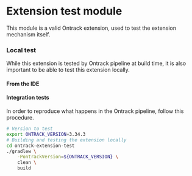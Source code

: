 Extension test module
=====================

This module is a valid Ontrack extension, used to test the extension
mechanism itself.

### Local test

While this extension is tested by Ontrack pipeline at build time, it is 
also important to be able to test this extension locally.

#### From the IDE

#### Integration tests

In order to reproduce what happens in the Ontrack pipeline, follow this procedure.

```bash
# Version to test
export ONTRACK_VERSION=3.34.3
# Building and testing the extension locally
cd ontrack-extension-test
./gradlew \
    -PontrackVersion=${ONTRACK_VERSION} \
    clean \
    build
```
